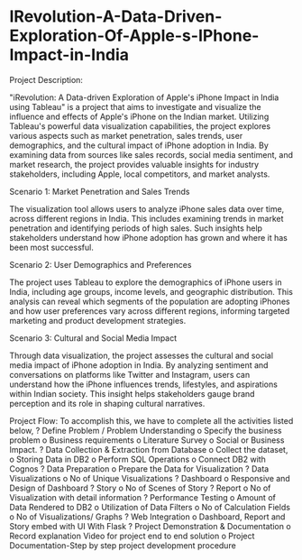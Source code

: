 # IRevolution-A-Data-Driven-Exploration-Of-Apple-s-IPhone-Impact-in-India
Project Description:

"iRevolution: A Data-driven Exploration of Apple's iPhone Impact in India using Tableau" is a project that aims to investigate and visualize the influence and effects of Apple's iPhone on the Indian market. Utilizing Tableau's powerful data visualization capabilities, the project explores various aspects such as market penetration, sales trends, user demographics, and the cultural impact of iPhone adoption in India. By examining data from sources like sales records, social media sentiment, and market research, the project provides valuable insights for industry stakeholders, including Apple, local competitors, and market analysts.

Scenario 1: Market Penetration and Sales Trends

The visualization tool allows users to analyze iPhone sales data over time, across different regions in India. This includes examining trends in market penetration and identifying periods of high sales. Such insights help stakeholders understand how iPhone adoption has grown and where it has been most successful.

Scenario 2: User Demographics and Preferences

The project uses Tableau to explore the demographics of iPhone users in India, including age groups, income levels, and geographic distribution. This analysis can reveal which segments of the population are adopting iPhones and how user preferences vary across different regions, informing targeted marketing and product development strategies.



Scenario 3: Cultural and Social Media Impact

Through data visualization, the project assesses the cultural and social media impact of iPhone adoption in India. By analyzing sentiment and conversations on platforms like Twitter and Instagram, users can understand how the iPhone influences trends, lifestyles, and aspirations within Indian society. This insight helps stakeholders gauge brand perception and its role in shaping cultural narratives.




Project Flow:
To accomplish this, we have to complete all the activities listed below,
? Define Problem / Problem Understanding
o Specify the business problem
o Business requirements
o Literature Survey
o Social or Business Impact.
? Data Collection & Extraction from Database
o Collect the dataset,
o Storing Data in DB2
o Perform SQL Operations
o Connect DB2 with Cognos
? Data Preparation
o Prepare the Data for Visualization
? Data Visualizations
o No of Unique Visualizations
? Dashboard
o Responsive and Design of Dashboard
? Story
o No of Scenes of Story
? Report
o No of Visualization with detail information
? Performance Testing
o Amount of Data Rendered to DB2
o Utilization of Data Filters
o No of Calculation Fields
o No of Visualizations/ Graphs
? Web Integration
o Dashboard, Report and Story embed with UI With Flask
? Project Demonstration & Documentation
o Record explanation Video for project end to end solution
o Project Documentation-Step by step project development procedure
